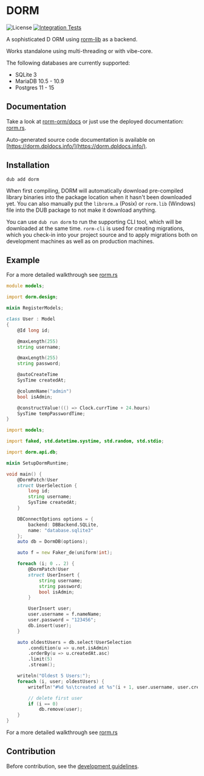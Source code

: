 # DORM

![License](https://img.shields.io/github/license/rorm-orm/dorm?label=License)
[![Integration Tests](https://img.shields.io/github/workflow/status/rorm-orm/dorm/Integration%20Tests)](https://github.com/rorm-orm/dorm/actions/workflows/ci.yml)

A sophisticated D ORM using [rorm-lib](https://github.com/rorm-orm/rorm-lib) as a backend.

Works standalone using multi-threading or with vibe-core.

The following databases are currently supported:
- SQLite 3
- MariaDB 10.5 - 10.9
- Postgres 11 - 15

## Documentation

Take a look at [rorm-orm/docs](https://github.com/rorm-orm/docs) or just use the 
deployed documentation: [rorm.rs](https://rorm.rs).

Auto-generated source code documentation is available on [https://dorm.dpldocs.info/](https://dorm.dpldocs.info/).

## Installation

```
dub add dorm
```

When first compiling, DORM will automatically download pre-compiled library binaries into the package location when it hasn't been downloaded yet. You can also manually put the `librorm.a` (Posix) or `rorm.lib` (Windows) file into the DUB package to not make it download anything.

You can use `dub run dorm` to run the supporting CLI tool, which will be downloaded at the same time. `rorm-cli` is used for creating migrations, which you check-in into your project source and to apply migrations both on development machines as well as on production machines.

## Example

For a more detailed walkthrough see [rorm.rs](https://rorm.rs)

```d
module models;

import dorm.design;

mixin RegisterModels;

class User : Model
{
	@Id long id;

	@maxLength(255)
	string username;

	@maxLength(255)
	string password;

	@autoCreateTime
	SysTime createdAt;

	@columnName("admin")
	bool isAdmin;

	@constructValue!(() => Clock.currTime + 24.hours)
	SysTime tempPasswordTime;
}
```

```d
import models;

import faked, std.datetime.systime, std.random, std.stdio;

import dorm.api.db;

mixin SetupDormRuntime;

void main() {
	@DormPatch!User
	struct UserSelection {
		long id;
		string username;
		SysTime createdAt;
	}

	DBConnectOptions options = {
		backend: DBBackend.SQLite,
		name: "database.sqlite3"
	};
	auto db = DormDB(options);

	auto f = new Faker_de(uniform!int);

	foreach (i; 0 .. 2) {
		@DormPatch!User
		struct UserInsert {
			string username;
			string password;
			bool isAdmin;
		}

		UserInsert user;
		user.username = f.nameName;
		user.password = "123456";
		db.insert(user);
	}

	auto oldestUsers = db.select!UserSelection
		.condition(u => u.not.isAdmin)
		.orderBy(u => u.createdAt.asc)
		.limit(5)
		.stream();

	writeln("Oldest 5 Users:");
	foreach (i, user; oldestUsers) {
		writefln!"#%d %s\tcreated at %s"(i + 1, user.username, user.createdAt);

		// delete first user
		if (i == 0)
			db.remove(user);
	}
}
```

For a more detailed walkthrough see [rorm.rs](https://rorm.rs)

## Contribution

Before contribution, see the [development guidelines](https://rorm.rs/developer/guidelines).
